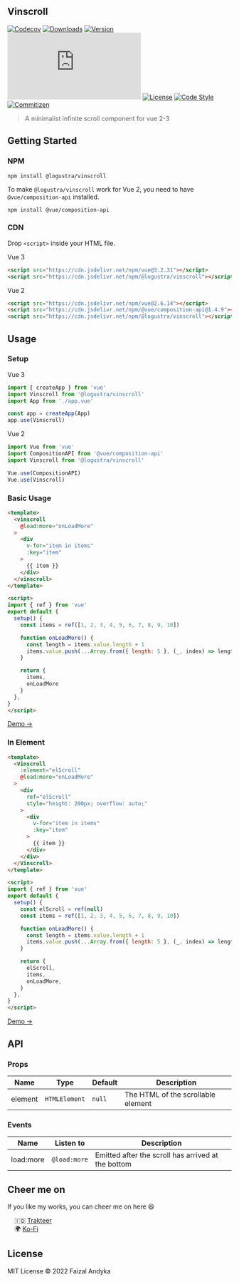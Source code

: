## Vinscroll

[![Codecov](https://img.shields.io/codecov/c/github/logustra/vinscroll)](https://codecov.io/github/logustra/vinscroll?branch=master)
[![Downloads](https://img.shields.io/npm/dm/@logustra/vinscroll)](https://npmcharts.com/compare/@logustra/vinscroll?minimal=true)
[![Version](https://img.shields.io/npm/v/@logustra/vinscroll)](https://www.npmjs.com/package/@logustra/vinscroll)
[![Gzip Size](https://img.badgesize.io/https://unpkg.com/@logustra/vinscroll/dist/index.umd.js?compression=gzip)](https://unpkg.com/@logustra/vinscroll/dist/index.umd.js)
[![License](https://img.shields.io/github/license/logustra/vinscroll)](https://github.com/logustra/vinscroll/blob/master/license.md)
[![Code Style](https://img.shields.io/badge/code_style-standard-brightgreen.svg)](https://standardjs.com)
[![Commitizen](https://img.shields.io/badge/commitizen-friendly-brightgreen.svg)](http://commitizen.github.io/cz-cli)

> A minimalist infinite scroll component for vue 2-3

## Getting Started
### NPM

```shell
npm install @logustra/vinscroll
```

To make `@logustra/vinscroll` work for Vue 2, you need to have `@vue/composition-api` installed.

```shell
npm install @vue/composition-api
```

### CDN
Drop `<script>` inside your HTML file.

Vue 3
```html
<script src="https://cdn.jsdelivr.net/npm/vue@3.2.31"></script>
<script src="https://cdn.jsdelivr.net/npm/@logustra/vinscroll"></script>
```

Vue 2
```html
<script src="https://cdn.jsdelivr.net/npm/vue@2.6.14"></script>
<script src="https://cdn.jsdelivr.net/npm/@vue/composition-api@1.4.9"></script>
<script src="https://cdn.jsdelivr.net/npm/@logustra/vinscroll"></script>
```

## Usage
### Setup
Vue 3
```js
import { createApp } from 'vue'
import Vinscroll from '@logustra/vinscroll'
import App from './app.vue'

const app = createApp(App)
app.use(Vinscroll)
```

Vue 2
```js
import Vue from 'vue'
import CompositionAPI from '@vue/composition-api'
import Vinscroll from '@logustra/vinscroll'

Vue.use(CompositionAPI)
Vue.use(Vinscroll)
```

### Basic Usage
```html
<template>
  <vinscroll
    @load:more="onLoadMore"
  >
    <div
      v-for="item in items"
      :key="item"
    >
      {{ item }}
    </div>
  </vinscroll>
</template>

<script>
import { ref } from 'vue'
export default {
  setup() {
    const items = ref([1, 2, 3, 4, 5, 6, 7, 8, 9, 10])

    function onLoadMore() {
      const length = items.value.length + 1
      items.value.push(...Array.from({ length: 5 }, (_, index) => length + index))
    }

    return { 
      items,
      onLoadMore 
    }
  },
}
</script>
```
[Demo →](https://codesandbox.io/s/vibrant-wood-d6fz41?file=/src/components/basicUsage.vue)

### In Element
```html
<template>
  <Vinscroll
    :element="elScroll"
    @load:more="onLoadMore"
  >
    <div
      ref="elScroll"
      style="height: 200px; overflow: auto;"
    >
      <div
        v-for="item in items"
        :key="item"
      >
        {{ item }}
      </div>
    </div>
  </Vinscroll>
</template>

<script>
import { ref } from 'vue'
export default {
  setup() {
    const elScroll = ref(null)
    const items = ref([1, 2, 3, 4, 5, 6, 7, 8, 9, 10])

    function onLoadMore() {
      const length = items.value.length + 1
      items.value.push(...Array.from({ length: 5 }, (_, index) => length + index))
    }

    return {
      elScroll,
      items,
      onLoadMore,
    }
  },
}
</script>
```
[Demo →](https://codesandbox.io/s/vibrant-wood-d6fz41?file=/src/components/inElement.vue)

## API
### Props
| Name | Type | Default | Description |
|------|------|---------|-------------|
| element | `HTMLElement` | `null` | The HTML of the scrollable element | 

### Events
| Name | Listen to | Description |
|------|-----------|-------------|
| load:more | `@load:more` | Emitted after the scroll has arrived at the bottom | 

## Cheer me on
If you like my works, you can cheer me on here 😆

&nbsp; &nbsp; 🇮🇩 [Trakteer](https://trakteer.id/logustra/tip)<br>
&nbsp; &nbsp; 🌍 [Ko-Fi](https://ko-fi.com/logustra)<br>

## License
MIT License © 2022 Faizal Andyka
